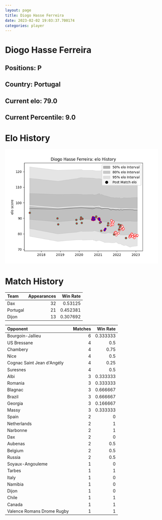 ```yaml
---  
layout: page  
title: Diogo Hasse Ferreira  
date: 2023-02-02 19:03:37.700174  
categories: player  
---
```

# Diogo Hasse Ferreira

## Positions: P

## Country: Portugal

## Current elo: 79.0

## Current Percentile: 9.0

# Elo History


![elo history](history_DiogoHasseFerreira.png)
# Match History


| Team     |   Appearances |   Win Rate |
|:---------|--------------:|-----------:|
| Dax      |            32 |   0.53125  |
| Portugal |            21 |   0.452381 |
| Dijon    |            13 |   0.307692 |

| Opponent                   |   Matches |   Win Rate |
|:---------------------------|----------:|-----------:|
| Bourgoin-Jallieu           |         6 |   0.333333 |
| US Bressane                |         4 |   0.5      |
| Chambery                   |         4 |   0.75     |
| Nice                       |         4 |   0.5      |
| Cognac Saint Jean d'Angély |         4 |   0.25     |
| Suresnes                   |         4 |   0.5      |
| Albi                       |         3 |   0.333333 |
| Romania                    |         3 |   0.333333 |
| Blagnac                    |         3 |   0.666667 |
| Brazil                     |         3 |   0.666667 |
| Georgia                    |         3 |   0.166667 |
| Massy                      |         3 |   0.333333 |
| Spain                      |         2 |   0        |
| Netherlands                |         2 |   1        |
| Narbonne                   |         2 |   1        |
| Dax                        |         2 |   0        |
| Aubenas                    |         2 |   0.5      |
| Belgium                    |         2 |   0.5      |
| Russia                     |         2 |   0.5      |
| Soyaux-Angouleme           |         1 |   0        |
| Tarbes                     |         1 |   1        |
| Italy                      |         1 |   0        |
| Namibia                    |         1 |   0        |
| Dijon                      |         1 |   0        |
| Chile                      |         1 |   1        |
| Canada                     |         1 |   1        |
| Valence Romans Drome Rugby |         1 |   1        |
